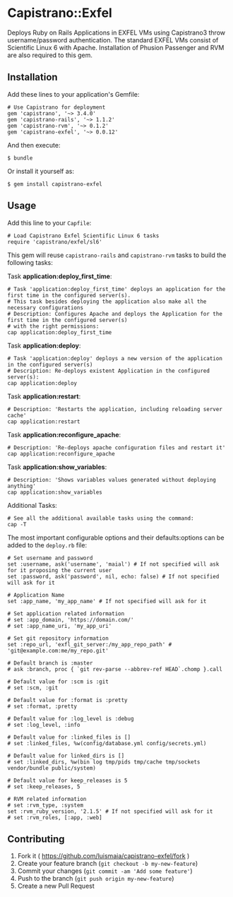 # Capistrano::Exfel

Deploys Ruby on Rails Applications in EXFEL VMs using Capistrano3 throw username/password authentication.
The standard EXFEL VMs consist of Scientific Linux 6 with Apache.
Installation of Phusion Passenger and RVM are also required to this gem.

## Installation

Add these lines to your application's Gemfile:

    # Use Capistrano for deployment
    gem 'capistrano', '~> 3.4.0'
    gem 'capistrano-rails', '~> 1.1.2'
    gem 'capistrano-rvm', '~> 0.1.2'
    gem 'capistrano-exfel', '~> 0.0.12'

And then execute:

    $ bundle

Or install it yourself as:

    $ gem install capistrano-exfel

## Usage

Add this line to your `Capfile`:

    # Load Capistrano Exfel Scientific Linux 6 tasks
    require 'capistrano/exfel/sl6'

This gem will reuse `capistrano-rails` and `capistrano-rvm` tasks to build the following tasks:

Task **application:deploy_first_time**:

    # Task 'application:deploy_first_time' deploys an application for the first time in the configured server(s).
    # This task besides deploying the application also make all the necessary configurations
    # Description: Configures Apache and deploys the Application for the first time in the configured server(s)
    # with the right permissions:
    cap application:deploy_first_time

Task **application:deploy**:

    # Task 'application:deploy' deploys a new version of the application in the configured server(s)
    # Description: Re-deploys existent Application in the configured server(s):
    cap application:deploy

Task **application:restart**:

    # Description: 'Restarts the application, including reloading server cache'
    cap application:restart

Task **application:reconfigure_apache**:

    # Description: 'Re-deploys apache configuration files and restart it'
    cap application:reconfigure_apache

Task **application:show_variables**:

    # Description: 'Shows variables values generated without deploying anything'
    cap application:show_variables

Additional Tasks:

    # See all the additional available tasks using the command:
    cap -T

The most important configurable options and their defaults:options can be added to the `deploy.rb` file:

    # Set username and password
    set :username, ask('username', 'maial') # If not specified will ask for it proposing the current user
    set :password, ask('password', nil, echo: false) # If not specified will ask for it

    # Application Name
    set :app_name, 'my_app_name' # If not specified will ask for it

    # Set application related information
    # set :app_domain, 'https://domain.com/'
    # set :app_name_uri, 'my_app_uri'

    # Set git repository information
    set :repo_url, 'exfl_git_server:/my_app_repo_path' # 'git@example.com:me/my_repo.git'

    # Default branch is :master
    # ask :branch, proc { `git rev-parse --abbrev-ref HEAD`.chomp }.call

    # Default value for :scm is :git
    # set :scm, :git

    # Default value for :format is :pretty
    # set :format, :pretty

    # Default value for :log_level is :debug
    # set :log_level, :info

    # Default value for :linked_files is []
    # set :linked_files, %w(config/database.yml config/secrets.yml)

    # Default value for linked_dirs is []
    # set :linked_dirs, %w(bin log tmp/pids tmp/cache tmp/sockets vendor/bundle public/system)

    # Default value for keep_releases is 5
    # set :keep_releases, 5

    # RVM related information
    # set :rvm_type, :system
    set :rvm_ruby_version, '2.1.5' # If not specified will ask for it
    # set :rvm_roles, [:app, :web]

## Contributing

1. Fork it ( https://github.com/luismaia/capistrano-exfel/fork )
2. Create your feature branch (`git checkout -b my-new-feature`)
3. Commit your changes (`git commit -am 'Add some feature'`)
4. Push to the branch (`git push origin my-new-feature`)
5. Create a new Pull Request
